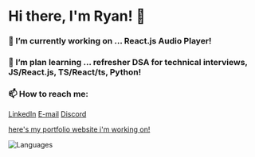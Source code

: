 # Hi there, I'm Ryan! 👋

### 🔭 I’m currently working on ... React.js Audio Player!
### 🌱 I’m plan learning ... refresher DSA for technical interviews, JS/React.js, TS/React/ts, Python!
### 📫 How to reach me: 
   [LinkedIn](https://www.linkedin.com/in/ryantren/)
   [E-mail](concepting@protonmail.com)
   [Discord](mugging/april#9006)

<a href="https://ryantren.github.io/protfolio-website/">here's my portfolio website i'm working on!<a>

![Languages](https://github-readme-stats.vercel.app/api/top-langs/?username=RyanTren&theme=tokyonight)

